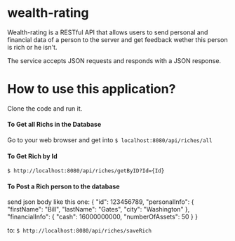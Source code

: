 <h1> wealth-rating </h1>

Wealth-rating is a  RESTful API that allows users to send personal and financial data of a person to the server and get
feedback wether this person is rich or he isn't.

The service accepts JSON requests and responds with a JSON response.

<h1> How to use this application? </h1>

Clone the code and run it.

<h4> To Get all Richs in the Database </h4>

Go to your web browser and get into `$ localhost:8080/api/riches/all`

<h4> To Get Rich by Id </h4>

`$ http://localhost:8080/api/riches/getByID?Id={Id}`

<h4> To Post a Rich person to the database </h4>

send json body like this one:
{
  "id": 123456789,
  "personalInfo": {
    "firstName": "Bill",
    "lastName": "Gates",
    "city": "Washington"
  },
  "financialInfo": {
    "cash": 16000000000,
    "numberOfAssets": 50
  }
}

to: `$ http://localhost:8080/api/riches/saveRich`
